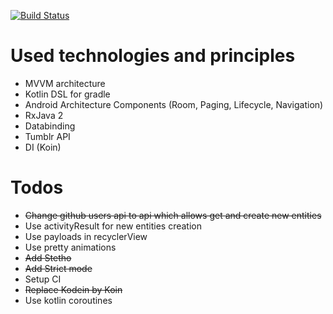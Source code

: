 [![Build Status](https://travis-ci.com/BulatMukhutdinov/Sample.svg?branch=master)](https://travis-ci.com/BulatMukhutdinov/Sample)

# Used technologies and principles
* MVVM architecture
* Kotlin DSL for gradle
* Android Architecture Components (Room, Paging, Lifecycle, Navigation)
* RxJava 2
* Databinding
* Tumblr API
* DI (Koin)

# Todos
* ~~Change github users api to api which allows get and create new entities~~
* Use activityResult for new entities creation
* Use payloads in recyclerView
* Use pretty animations
* ~~Add Stetho~~
* ~~Add Strict mode~~
* Setup CI
* ~~Replace Kodein by Koin~~
* Use kotlin coroutines
